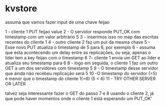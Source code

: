 # kvstore

assuma que vamos fazer input de uma chave feijao

1 - cliente 1 PUT feijao value
2 - O servidor responde PUT_OK com timestamp com um valor arbitrário 5
3 - inserimos isso no map das escritas recentes do cliente 1
4 - outro cliente 2 faz um put da mesma chave
5 - Esse novo PUT atualiza o timestamp de 5 para 6, por exemplo
6 - assuma que esta acontecendo um delay entre as replicaçôes,
ou seja, apenas o lider tem a key feijao com o timestamp 6
7-  cliente 1 envia um GET ao lider e atualiza seu timestamp para 6
8 - logo em seguida, o cliente 1 faz um outro GET a um dos servidores com timestamp 5
9 - O timestamp desse servidor que ainda não recebeu replicação será 5
10 -O timestamp do servidor (=5) é menor que o timestamp do cliente 1(=6) (5 < 6)
11 - TRY OTHER SERVER OR LATER

talvez seja interessante fazer o GET do passo 7 e 8 usando o cliente 2, já que pode haver momentos onde o cliente 1 está esperando um PUT_OK'